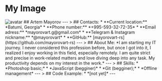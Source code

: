 <!DOCTYPE html>
<html lang="en">
<head>
    <meta charset="UTF-8">
    <meta name="viewport" content="width=device-width, initial-scale=1.0">
    <title>Insert Image Example</title>
</head>
<body>
    <h1>My Image</h1>
    <img src="https://ibb.co/1Z3ytgV" alt="avatar">
</body>
</html>
## Artem Mayorov
---
> ## Contacts:
* **Current location:** *Batumi, Georgia*
* **Phone number:** *+995-593-32-72-35*
* **Email adress:** *mayorovart.g@gmail.com*
* **Telegram & Instagram nickname:** *@mayorovart*
* **GitHub:** [mayorovart-rs](https://github.com/mayorovart-rs)
---
> ## About Me:
*I am starting my IT journey. I never considered this profession before, but once I got into it, I realized I enjoy working in this field, especially remotely. I am quite strict and precise in work-related matters and love diving deep into any task. My productivity depends on my interest in the work.*
---
> ## Skills:
* *Photoshop basic;*
* *JavaScript (begginer)*
* *Git (begginer);*
* *Offline management*
---
> ## Code Example:
* *[not yet]*
---